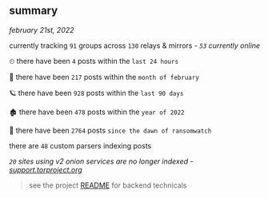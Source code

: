 
## summary
_february 21st, 2022_

currently tracking `91` groups across `130` relays & mirrors - _`53` currently online_

⏲ there have been `4` posts within the `last 24 hours`

🦈 there have been `217` posts within the `month of february`

🪐 there have been `928` posts within the `last 90 days`

🏚 there have been `478` posts within the `year of 2022`

🦕 there have been `2764` posts `since the dawn of ransomwatch`

there are `48` custom parsers indexing posts

_`20` sites using v2 onion services are no longer indexed - [support.torproject.org](https://support.torproject.org/onionservices/v2-deprecation/)_

> see the project [README](https://github.com/thetanz/ransomwatch#ransomwatch--) for backend technicals
